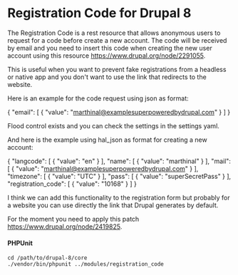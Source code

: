 # Registration Code for Drupal 8

The Registration Code is a rest resource that allows anonymous users to request for a code before create
a new account. The code will be received by email and you need to insert this code when creating the new
user account using this resource https://www.drupal.org/node/2291055.

This is useful when you want to prevent fake registrations from a headless or native app  and you don't
want to use the link that redirects to the website.

Here is an example for the code request using json as format:

{
  "email": [
    {
      "value": "marthinal@examplesuperpoweredbydrupal.com"
    }
  ]
}

Flood control exists and you can check the settings in the settings yaml.

And here is the example using hal_json as format for creating a new account:

{
  "langcode": [
    {
      "value": "en"
    }
  ],
  "name": [
    {
      "value": "marthinal"
    }
  ],
  "mail": [
    {
      "value": "marthinal@examplesuperpoweredbydrupal.com"
    }
  ],
  "timezone": [
    {
      "value": "UTC"
    }
  ],
  "pass": [
    {
      "value": "superSecretPass"
    }
  ],
  "registration_code": [
    {
      "value": "10168"
    }
  ]
}

I think we can add this functionality to the registration form but probably for a website you can use
directly the link that Drupal generates by default.

For the moment you need to apply this patch https://www.drupal.org/node/2419825.

#### PHPUnit

    cd /path/to/drupal-8/core
    ./vendor/bin/phpunit ../modules/registration_code


